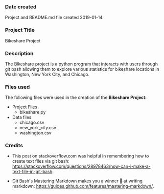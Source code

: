 ### Date created
Project and README.md file created 2019-01-14

### Project Title
Bikeshare Project

### Description
The Bikeshare project is a python program that interacts with users through git bash allowing them to explore various statistics for bikeshare locations in Washington, New York City, and Chicago.

### Files used
The following files were used in the creation of the **Bikeshare Project**:
* Project Files
  * bikeshare.py
* Data files
  * chicago.csv
  * new_york_city.csv
  * washington.csv

### Credits
* This post on stackoverflow.com was helpful in remembering how to create text files via git bash: https://stackoverflow.com/questions/28978463/how-can-i-make-a-text-file-in-git-bash.

* Git Bash's Mastering Markdown makes you a winner :1st_place_medal: at writing markdown: https://guides.github.com/features/mastering-markdown/.
